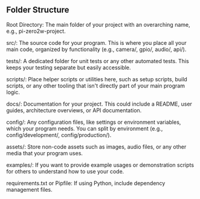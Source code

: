 ## Folder Structure

Root Directory: The main folder of your project with an overarching name, e.g., pi-zero2w-project.

src/: The source code for your program. This is where you place all your main code, organized by functionality (e.g., camera/, gpio/, audio/, api/).

tests/: A dedicated folder for unit tests or any other automated tests. This keeps your testing separate but easily accessible.

scripts/: Place helper scripts or utilities here, such as setup scripts, build scripts, or any other tooling that isn't directly part of your main program logic.

docs/: Documentation for your project. This could include a README, user guides, architecture overviews, or API documentation.

config/: Any configuration files, like settings or environment variables, which your program needs. You can split by environment (e.g., config/development/, config/production/).

assets/: Store non-code assets such as images, audio files, or any other media that your program uses.

examples/: If you want to provide example usages or demonstration scripts for others to understand how to use your code.

requirements.txt or Pipfile: If using Python, include dependency management files.
